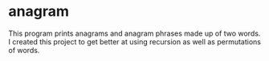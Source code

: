 # anagram

This program prints anagrams and anagram phrases made up of two words. I created this project to get better at using recursion as well as permutations of words.
